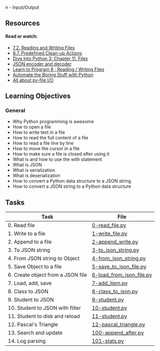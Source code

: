 
n - Input/Output

## Resources

#### Read or watch:

* [7.2. Reading and Writing Files](https://intranet.alxswe.com/rltoken/hFlrZ9E1XROVWcjwwyF52A)
* [8.7. Predefined Clean-up Actions](https://intranet.alxswe.com/rltoken/0OZ9fzPRjmKWZsID9IRJSg)
* [Dive Into Python 3: Chapter 11. Files](https://intranet.alxswe.com/rltoken/0osPfNU5d3Shh9PFWgYm9A)
* [JSON encoder and decoder](https://intranet.alxswe.com/rltoken/l0B9_pFn1tgBvE7FrT14Zw)
* [Learn to Program 8 : Reading / Writing Files](https://intranet.alxswe.com/rltoken/ZvtAdnUzjnEVu1sjg3m_tQ)
* [Automate the Boring Stuff with Python](https://intranet.alxswe.com/rltoken/Ej8YjhxLXpzHW7_rNMd9XQ)
* [All about py-file I/O](https://intranet.alxswe.com/rltoken/TUatlpPV27S4zPogmQIPnQ)
## Learning Objectives

### General

* Why Python programming is awesome
* How to open a file
* How to write text in a file
* How to read the full content of a file
* How to read a file line by line
* How to move the cursor in a file
* How to make sure a file is closed after using it
* What is and how to use the with statement
* What is JSON
* What is serialization
* What is deserialization
* How to convert a Python data structure to a JSON string
* How to convert a JSON string to a Python data structure
## Tasks

| Task | File |
| ---- | ---- |
| 0. Read file | [0-read_file.py](./0-read_file.py) |
| 1. Write to a file | [1-write_file.py](./1-write_file.py) |
| 2. Append to a file | [2-append_write.py](./2-append_write.py) |
| 3. To JSON string | [3-to_json_string.py](./3-to_json_string.py) |
| 4. From JSON string to Object | [4-from_json_string.py](./4-from_json_string.py) |
| 5. Save Object to a file | [5-save_to_json_file.py](./5-save_to_json_file.py) |
| 6. Create object from a JSON file | [6-load_from_json_file.py](./6-load_from_json_file.py) |
| 7. Load, add, save | [7-add_item.py](./7-add_item.py) |
| 8. Class to JSON | [8-class_to_json.py](./8-class_to_json.py) |
| 9. Student to JSON | [9-student.py](./9-student.py) |
| 10. Student to JSON with filter | [10-student.py](./10-student.py) |
| 11. Student to disk and reload | [11-student.py](./11-student.py) |
| 12. Pascal's Triangle | [12-pascal_triangle.py](./12-pascal_triangle.py) |
| 13. Search and update | [100-append_after.py](./100-append_after.py) |
| 14. Log parsing | [101-stats.py](./101-stats.py) |

